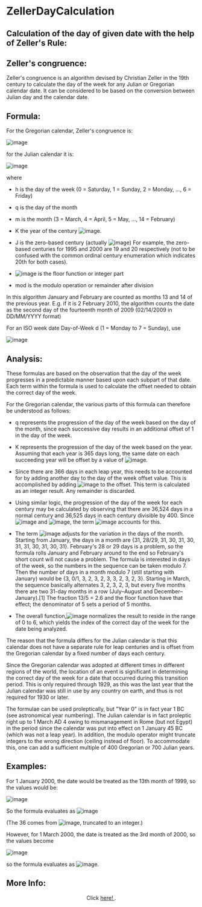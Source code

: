 # ZellerDayCalculation

 <h2 align="left"> Calculation of the day of given date with the help of Zeller's Rule:</h2>
 
 <h2 align="left"><summary> Zeller's congruence:</summary></h2>
 
 Zeller's congruence is an algorithm devised by Christian Zeller in the 19th century to calculate the day of the week for any Julian or Gregorian calendar date. It can be considered to be based on the conversion between Julian day and the calendar date.
 
 <h2 align="left"><summary>Formula:</summary></h2>
 
 For the Gregorian calendar, Zeller's congruence is:
 
 ![image](https://user-images.githubusercontent.com/57679283/191345851-bbae1329-a835-47b6-9c70-7a2983697906.png)

for the Julian calendar it is:

![image](https://user-images.githubusercontent.com/57679283/191346084-4da2de01-0b8b-40ff-8161-b3625955afeb.png)

where

* h is the day of the week (0 = Saturday, 1 = Sunday, 2 = Monday, ..., 6 = Friday)

* q is the day of the month

* m is the month (3 = March, 4 = April, 5 = May, ..., 14 = February)

* K the year of the century ![image](https://user-images.githubusercontent.com/57679283/191347778-766c613a-3e02-4b9f-a5fe-378164636190.png).

* J is the zero-based century (actually ![image](https://user-images.githubusercontent.com/57679283/191347930-83ce7eb5-8f9e-4d94-a543-2e7d71985af2.png)) For example, the zero-based centuries for 1995 and 2000 are 19 and 20 respectively (not to be confused with the common ordinal century enumeration which indicates 20th for both cases).

* ![image](https://user-images.githubusercontent.com/57679283/191346383-fe096f2b-8d3d-4496-a1fc-563d1e67e9f8.png) is the floor function or integer part

* mod is the modulo operation or remainder after division

In this algorithm January and February are counted as months 13 and 14 of the previous year. E.g. if it is 2 February 2010, the algorithm counts the date as the second day of the fourteenth month of 2009 (02/14/2009 in DD/MM/YYYY format)

For an ISO week date Day-of-Week d (1 = Monday to 7 = Sunday), use

![image](https://user-images.githubusercontent.com/57679283/191346524-1d65d4ca-66aa-482a-9655-43616e43f732.png)


 <h2 align="left"><summary> Analysis:</summary></h2>
 
 These formulas are based on the observation that the day of the week progresses in a predictable manner based upon each subpart of that date. Each term within the formula is used to calculate the offset needed to obtain the correct day of the week.

For the Gregorian calendar, the various parts of this formula can therefore be understood as follows:

* q represents the progression of the day of the week based on the day of the month, since each successive day results in an additional offset of 1 in the day of the week.

* K represents the progression of the day of the week based on the year. Assuming that each year is 365 days long, the same date on each succeeding year will be offset by a value of ![image](https://user-images.githubusercontent.com/57679283/191348439-92154bf1-0cc2-4fec-afab-4a3ffa4f8fee.png).

* Since there are 366 days in each leap year, this needs to be accounted for by adding another day to the day of the week offset value. This is accomplished by adding ![image](https://user-images.githubusercontent.com/57679283/191348518-c17ad95a-3aa9-45c1-8de7-6716d38be15c.png) to the offset. This term is calculated as an integer result. Any remainder is discarded.

* Using similar logic, the progression of the day of the week for each century may be calculated by observing that there are 36,524 days in a normal century and 36,525 days in each century divisible by 400. Since ![image](https://user-images.githubusercontent.com/57679283/191348675-ccbc5206-0d80-4799-ba27-79b41576bb52.png) and ![image](https://user-images.githubusercontent.com/57679283/191348719-20fdc2c8-44cc-48d5-9a5c-daf743da3c4f.png), the term ![image](https://user-images.githubusercontent.com/57679283/191348758-d0df41f3-59aa-4535-b27f-2e763afff13a.png) accounts for this.

* The term ![image](https://user-images.githubusercontent.com/57679283/191349461-300d2ab4-551c-48b4-bc07-8b96f7c0ab0e.png)  adjusts for the variation in the days of the month. Starting from January, the days in a month are {31, 28/29, 31, 30, 31, 30, 31, 31, 30, 31, 30, 31}. February's 28 or 29 days is a problem, so the formula rolls January and February around to the end so February's short count will not cause a problem. The formula is interested in days of the week, so the numbers in the sequence can be taken modulo 7. Then the number of days in a month modulo 7 (still starting with January) would be {3, 0/1, 3, 2, 3, 2, 3, 3, 2, 3, 2, 3}. Starting in March, the sequence basically alternates 3, 2, 3, 2, 3, but every five months there are two 31-day months in a row (July–August and December–January).[1] The fraction 13/5 = 2.6 and the floor function have that effect; the denominator of 5 sets a period of 5 months.

* The overall function,![image](https://user-images.githubusercontent.com/57679283/191349560-1bfce8f8-9a86-4fec-9b81-060640ff79cb.png) normalizes the result to reside in the range of 0 to 6, which yields the index of the correct day of the week for the date being analyzed.

The reason that the formula differs for the Julian calendar is that this calendar does not have a separate rule for leap centuries and is offset from the Gregorian calendar by a fixed number of days each century.

Since the Gregorian calendar was adopted at different times in different regions of the world, the location of an event is significant in determining the correct day of the week for a date that occurred during this transition period. This is only required through 1929, as this was the last year that the Julian calendar was still in use by any country on earth, and thus is not required for 1930 or later.

The formulae can be used proleptically, but "Year 0" is in fact year 1 BC (see astronomical year numbering). The Julian calendar is in fact proleptic right up to 1 March AD 4 owing to mismanagement in Rome (but not Egypt) in the period since the calendar was put into effect on 1 January 45 BC (which was not a leap year). In addition, the modulo operator might truncate integers to the wrong direction (ceiling instead of floor). To accommodate this, one can add a sufficient multiple of 400 Gregorian or 700 Julian years.

 <h2 align="left"><summary> Examples:</summary></h2>
 
 For 1 January 2000, the date would be treated as the 13th month of 1999, so the values would be:

![image](https://user-images.githubusercontent.com/57679283/191351230-af97ad88-7462-4089-b7cc-b849699c07a5.png)

So the formula evaluates as ![image](https://user-images.githubusercontent.com/57679283/191351278-5918ed3b-e6ee-4856-b396-d7f512086783.png)

(The 36 comes from ![image](https://user-images.githubusercontent.com/57679283/191351394-3231f7d1-d22d-4a57-994a-546d9b9e23f7.png), truncated to an integer.)

However, for 1 March 2000, the date is treated as the 3rd month of 2000, so the values become

![image](https://user-images.githubusercontent.com/57679283/191351448-19d6cddb-fa91-4af4-9c66-410d71a9991b.png)

so the formula evaluates as ![image](https://user-images.githubusercontent.com/57679283/191351498-b2cfae4b-9e45-450d-bdb4-50366eacbd66.png).

<h2> More Info: </h2>

 <p align="center"> Click <a href="https://en.wikipedia.org/wiki/Zeller%27s_congruence" title="Title"> here! </a>.</p>
 

